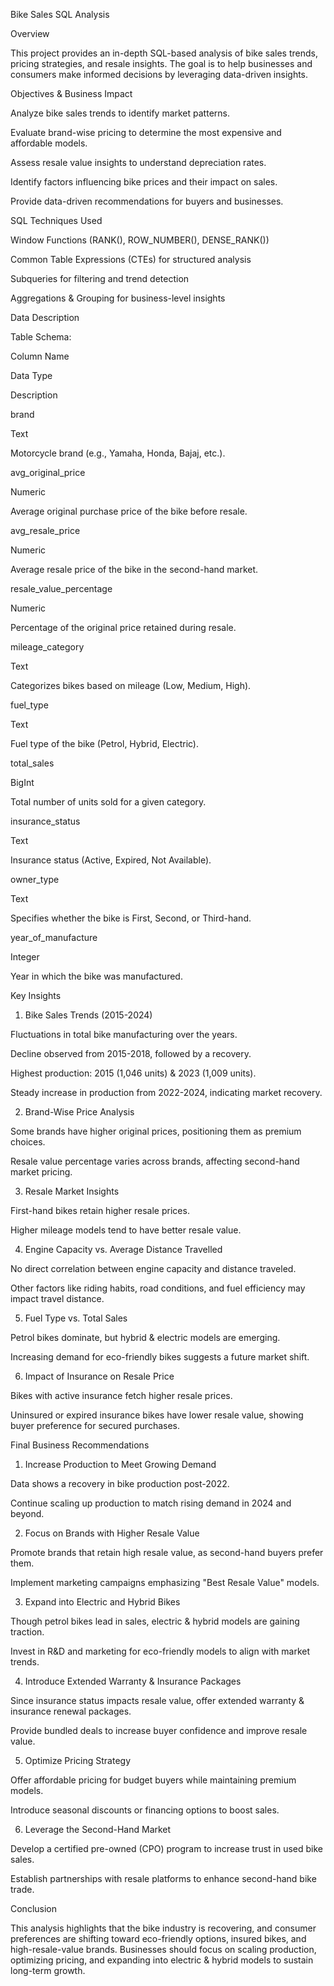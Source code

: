 Bike Sales SQL Analysis

Overview

This project provides an in-depth SQL-based analysis of bike sales trends, pricing strategies, and resale insights. The goal is to help businesses and consumers make informed decisions by leveraging data-driven insights.

Objectives & Business Impact

Analyze bike sales trends to identify market patterns.

Evaluate brand-wise pricing to determine the most expensive and affordable models.

Assess resale value insights to understand depreciation rates.

Identify factors influencing bike prices and their impact on sales.

Provide data-driven recommendations for buyers and businesses.

SQL Techniques Used

Window Functions (RANK(), ROW_NUMBER(), DENSE_RANK())

Common Table Expressions (CTEs) for structured analysis

Subqueries for filtering and trend detection

Aggregations & Grouping for business-level insights

Data Description

Table Schema:

Column Name

Data Type

Description

brand

Text

Motorcycle brand (e.g., Yamaha, Honda, Bajaj, etc.).

avg_original_price

Numeric

Average original purchase price of the bike before resale.

avg_resale_price

Numeric

Average resale price of the bike in the second-hand market.

resale_value_percentage

Numeric

Percentage of the original price retained during resale.

mileage_category

Text

Categorizes bikes based on mileage (Low, Medium, High).

fuel_type

Text

Fuel type of the bike (Petrol, Hybrid, Electric).

total_sales

BigInt

Total number of units sold for a given category.

insurance_status

Text

Insurance status (Active, Expired, Not Available).

owner_type

Text

Specifies whether the bike is First, Second, or Third-hand.

year_of_manufacture

Integer

Year in which the bike was manufactured.

Key Insights

1. Bike Sales Trends (2015-2024)

Fluctuations in total bike manufacturing over the years.

Decline observed from 2015-2018, followed by a recovery.

Highest production: 2015 (1,046 units) & 2023 (1,009 units).

Steady increase in production from 2022-2024, indicating market recovery.

2. Brand-Wise Price Analysis

Some brands have higher original prices, positioning them as premium choices.

Resale value percentage varies across brands, affecting second-hand market pricing.

3. Resale Market Insights

First-hand bikes retain higher resale prices.

Higher mileage models tend to have better resale value.

4. Engine Capacity vs. Average Distance Travelled

No direct correlation between engine capacity and distance traveled.

Other factors like riding habits, road conditions, and fuel efficiency may impact travel distance.

5. Fuel Type vs. Total Sales

Petrol bikes dominate, but hybrid & electric models are emerging.

Increasing demand for eco-friendly bikes suggests a future market shift.

6. Impact of Insurance on Resale Price

Bikes with active insurance fetch higher resale prices.

Uninsured or expired insurance bikes have lower resale value, showing buyer preference for secured purchases.

Final Business Recommendations

1. Increase Production to Meet Growing Demand

Data shows a recovery in bike production post-2022.

Continue scaling up production to match rising demand in 2024 and beyond.

2. Focus on Brands with Higher Resale Value

Promote brands that retain high resale value, as second-hand buyers prefer them.

Implement marketing campaigns emphasizing "Best Resale Value" models.

3. Expand into Electric and Hybrid Bikes

Though petrol bikes lead in sales, electric & hybrid models are gaining traction.

Invest in R&D and marketing for eco-friendly models to align with market trends.

4. Introduce Extended Warranty & Insurance Packages

Since insurance status impacts resale value, offer extended warranty & insurance renewal packages.

Provide bundled deals to increase buyer confidence and improve resale value.

5. Optimize Pricing Strategy

Offer affordable pricing for budget buyers while maintaining premium models.

Introduce seasonal discounts or financing options to boost sales.

6. Leverage the Second-Hand Market

Develop a certified pre-owned (CPO) program to increase trust in used bike sales.

Establish partnerships with resale platforms to enhance second-hand bike trade.

Conclusion

This analysis highlights that the bike industry is recovering, and consumer preferences are shifting toward eco-friendly options, insured bikes, and high-resale-value brands. Businesses should focus on scaling production, optimizing pricing, and expanding into electric & hybrid models to sustain long-term growth.
